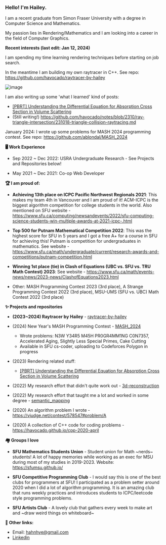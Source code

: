 ### Hello! I'm Hailey. 

I am a recent graduate from Simon Fraser University with a degree in Computer Science and Mathematics.

My passion lies in Rendering/Mathematics and I am looking into a career in the field of Computer Graphics.

**Recent interests (last edit: Jan 12, 2024)**

I am spending my time learning rendering techniques before starting on job search.

In the meantime I am building my own raytracer in C++. See repo: https://github.com/havocado/raytracer-by-hailey

![image](https://github.com/havocado/havocado/assets/47484587/8ec45da2-0e96-4073-82b6-c8217da1988f)

I am also writing up some 'what I learned' kind of posts:
- [[PBRT] Understanding the Differential Equation for Absorption Cross Section in Volume Scattering](https://github.com/havocado/notes/blob/main/230913-understanding-absorption-cross-section.md)
- (Still writing!) https://github.com/havocado/notes/blob/2310/ray-triangle-intersection/231018-triangle-collision-raytracing.md

January 2024: I wrote up some problems for MASH 2024 programming contest. See repo: https://github.com/ablondal/MASH_2024

**🖥️ Work Experience**

- Sep 2022 ~ Dec 2022: USRA Undergraduate Research - See Projects and Repositories below!

<!--**Repos [🗄️ semantic_mapping](https://github.com/havocado/semantic_mapping) [🗄️ 3d-reconstruction](https://github.com/havocado/3d-reconstruction)**-->

- May 2021 ~ Dec 2021: Co-op Web Developer

**🏆 I am proud of:**

- **Achieving 13th place on ICPC Pacific Northwest Regionals 2021**: This makes my team 4th in Vancouver and I am proud of it! ACM-ICPC is the biggest algorithm competition for college students in the world. Also mentioned on SFU website - https://www.sfu.ca/computing/newsandevents/2022/sfu-computing-science-students-win-multiple-awards-at-2021-icpc-.html

- **Top 500 for Putnam Mathematical Competition 2022**: This was the highest score for SFU in 5 years and I got a free A+ for a course in SFU for achieving this! Putnam is competition for undergraduates in mathematics. See website - https://www.sfu.ca/math/undergraduate/current/research-awards-and-competitions/putnam-competition.html

- **Winning 1st place (tie) in Clash of Equations (UBC vs. SFU vs. TRU Math Contest) 2023**: See website - https://www.sfu.ca/math/events-news/news/2023-news/ClashofEquations2023.html

- Other: MASH Programming Contest 2023 (3rd place), A Strange Programming Contest 2022 (3rd place), MSU-UMS (SFU vs. UBC) Math Contest 2022 (3rd place)


**✨ Projects and repositories**

- **(2023~2024) Raytracer by Hailey** - [raytracer-by-hailey](https://github.com/havocado/raytracer-by-hailey)

- (2024) New Year's MASH Programming Contest - [MASH_2024](https://github.com/ablondal/MASH_2024)
  - Wrote problems: N3W Y34R5 M45H PR0GR4MM1NG C0N7357, Accelerated Aging, Slightly Less Special Primes, Cake Cutting
  - Available in SFU cs-coder, uploading to Codeforces Polygon in progress

- (2023) Rendering related stuff:
  - [[PBRT] Understanding the Differential Equation for Absorption Cross Section in Volume Scattering](https://github.com/havocado/notes/blob/main/230913-understanding-absorption-cross-section.md)

- (2022) My research effort that didn't quite work out - [3d-reconstruction](https://github.com/havocado/3d-reconstruction)

- (2022) My research effort that taught me a lot and worked in some degree - [semantic_mapping](https://github.com/havocado/semantic_mapping)

- (2020) An algorithm problem I wrote - https://vjudge.net/contest/578547#problem/A

- (2020) A collection of C++ code for coding problems - https://havocado.github.io/cpp-2020-april

**🏘️ Groups I love**

- **SFU Mathematics Students Union** - Student union for Math ~nerds~ students! A lot of happy memories while working as an exec for MSU during most of my studies in 2019-2023. Website: https://sfumsu.github.io/

- **SFU Competitive Programming Club** - I would say this is one of the best clubs for programmers at SFU! I participated as a problem setter around 2020 when I did a lot of algorithm programming. It is an amazing club that runs weekly practices and introduces students to ICPC/leetcode style programming problems.

- **SFU Artists Club** - A lovely club that gathers every week to make art and ~draw weird things on whiteboard~

**💬 Other links:**

- Email: hahnhye@gmail.com
- [Linkedin](linkedin.com/in/hailey-ahn)

<!--
**havocado/havocado** is a ✨ _special_ ✨ repository because its `README.md` (this file) appears on your GitHub profile.

Here are some ideas to get you started:

- 🔭 I’m currently working on ...
- 🌱 I’m currently learning ...
- 👯 I’m looking to collaborate on ...
- 🤔 I’m looking for help with ...
- 💬 Ask me about ...
- 📫 How to reach me: ...
- 😄 Pronouns: ...
- ⚡ Fun fact: ...
-->
